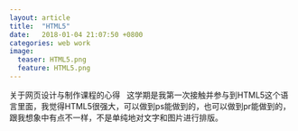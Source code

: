 ```yaml
---
layout: article
title:  "HTML5"
date:   2018-01-04 21:07:50 +0800
categories: web work
image:
  teaser: HTML5.png
  feature: HTML5.png
---
```

关于网页设计与制作课程的心得
 
这学期是我第一次接触并参与到HTML5这个语言里面，我觉得HTML5很强大，可以做到ps能做到的，也可以做到pr能做到的，跟我想象中有点不一样，不是单纯地对文字和图片进行排版。
